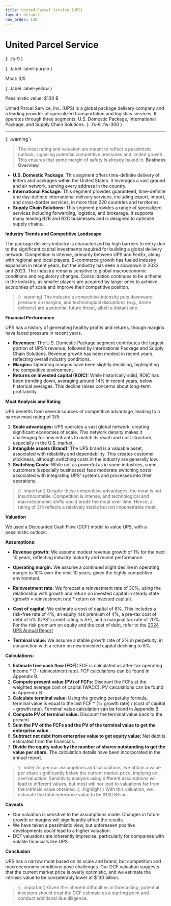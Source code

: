 ```yaml
---
title: United Parcel Service (UPS)
layout: default
nav_order: 120
---
```


# United Parcel Service
{: .fs-9 }

{: .label .label-purple }

Moat: 3/5

{: .label .label-yellow }

Pessimistic value: $130 B

United Parcel Service, Inc. (UPS) is a global package delivery company and a leading provider of specialized transportation and logistics services.  It operates through three segments: U.S. Domestic Package, International Package, and Supply Chain Solutions.
{: .fs-6 .fw-300 }

---

{: .warning } 
>The moat rating and valuation are meant to reflect a pessimistic outlook, signaling potential competitive pressures and limited growth. This ensures that some margin of safety is already baked in.
**Business Overview**

* **U.S. Domestic Package:** This segment offers time-definite delivery of letters and packages within the United States. It leverages a vast ground and air network, serving every address in the country.
* **International Package:** This segment provides guaranteed, time-definite and day-definite international delivery services, including export, import, and cross-border services, in more than 220 countries and territories.
* **Supply Chain Solutions:** This segment provides a range of specialized services including forwarding, logistics, and brokerage. It supports many leading B2B and B2C businesses and is designed to optimize supply chains.

**Industry Trends and Competitive Landscape**

The package delivery industry is characterized by high barriers to entry due to the significant capital investments required for building a global delivery network. Competition is intense, primarily between UPS and FedEx, along with regional and local players.  E-commerce growth has fueled industry expansion in recent years, but the industry has seen a slowdown in 2022 and 2023. The industry remains sensitive to global macroeconomic conditions and regulatory changes. Consolidation continues to be a theme in the industry, as smaller players are acquired by larger ones to achieve economies of scale and improve their competitive position.

> {: .warning}
> The industry's competitive intensity puts downward pressure on margins, and technological disruptions (e.g., drone delivery) are a potential future threat, albeit a distant one.

**Financial Performance**

UPS has a history of generating healthy profits and returns, though margins have faced pressure in recent years.  

* **Revenues:** The U.S. Domestic Package segment contributes the largest portion of UPS’s revenue, followed by International Package and Supply Chain Solutions. Revenue growth has been modest in recent years, reflecting overall industry conditions.
* **Margins:**  Operating margins have been slightly declining, highlighting the competitive environment.  
* **Returns on invested capital (ROIC):** While historically solid, ROIC has been trending down, averaging around 14% in recent years, below historical averages. This decline raises concerns about long-term profitability. 


**Moat Analysis and Rating**

UPS benefits from several sources of competitive advantage, leading to a narrow moat rating of 3/5:

1. **Scale advantages:** UPS operates a vast global network, creating significant economies of scale. This network density makes it challenging for new entrants to match its reach and cost structure, especially in the U.S. market.
2. **Intangible assets (Brand):** The UPS brand is a valuable asset, associated with reliability and dependability. This creates customer stickiness, although switching costs in the industry are generally low.
3. **Switching Costs:** While not as powerful as in some industries, some customers (especially businesses) face moderate switching costs associated with integrating UPS' systems and processes into their operations.


> {: .important}
> Despite these competitive advantages, the moat is not insurmountable. Competition is intense, and technological and macroeconomic shifts could erode the moat over time. Hence, a rating of 3/5 reflects a relatively stable but not impenetrable moat.

**Valuation**

We used a Discounted Cash Flow (DCF) model to value UPS, with a pessimistic outlook:

**Assumptions:**

* **Revenue growth:** We assume modest revenue growth of 1% for the next 10 years, reflecting industry maturity and recent performance. 
* **Operating margin:** We assume a continued slight decline in operating margin to 10% over the next 10 years, given the highly competitive environment.
* **Reinvestment rate:** We forecast a reinvestment rate of 30%, using the relationship with growth and return on invested capital in steady state (growth = reinvestment rate * return on invested capital).
* **Cost of capital:** We estimate a cost of capital of 8%. This includes a risk-free rate of 4%, an equity risk premium of 4%, a pre-tax cost of debt of 5% (UPS's credit rating is A+), and a marginal tax rate of 20%. For the risk premium on equity and the cost of debt, refer to the [2024 UPS Annual Report](https://www.ups.com/content/dam/ups/investors/securities-and-exchange-commission-sec-filings/annual-reports/2023-annual-report.pdf)

* **Terminal value:** We assume a stable growth rate of 2% in perpetuity, in conjunction with a return on new invested capital declining to 8%.

**Calculations:**

1. **Estimate free cash flow (FCF):** FCF is calculated as after-tax operating income * (1- reinvestment rate). FCF calculations can be found in Appendix B.
2. **Compute present value (PV) of FCFs:**  Discount the FCFs at the weighted average cost of capital (WACC).  PV calculations can be found in Appendix B.
3. **Calculate terminal value:** Using the growing perpetuity formula, terminal value is equal to the last FCF * (1+ growth rate) / (cost of capital - growth rate). Terminal value calculation can be found in Appendix B.
4. **Compute PV of terminal value:** Discount the terminal value back to the present.
5. **Sum the PV of the FCFs and the PV of the terminal value to get the enterprise value.** 
6. **Subtract net debt from enterprise value to get equity value:** Net debt is estimated from the financials.
7. **Divide the equity value by the number of shares outstanding to get the value per share.**  The calculation details have been incorporated in the annual report.

> {: .note}
> As per our assumptions and calculations, we obtain a value per share significantly below the current market price, implying an overvaluation.  Sensitivity analysis using different assumptions will lead to different values, but most will not lead to valuations far from the intrinsic value obtained. {: .highlight } With this valuation, we estimate the total enterprise value to be $130 Billion.

**Caveats**

* Our valuation is sensitive to the assumptions made.  Changes in future growth or margins will significantly affect the results.
* We have taken a pessimistic view, but unforeseen positive developments could lead to a higher valuation.  
* DCF valuations are inherently imprecise, particularly for companies with volatile financials like UPS.

**Conclusion**

UPS has a narrow moat based on its scale and brand, but competition and macroeconomic conditions pose challenges.  Our DCF valuation suggests that the current market price is overly optimistic, and we estimate the intrinsic value to be considerably lower at $130 billion.

> {: .important}
> Given the inherent difficulties in forecasting, potential investors should treat the DCF estimate as a starting point and conduct additional due diligence. 
